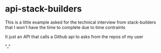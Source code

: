 # api-stack-builders

This is a little example asked for the technical interview from stack-builders that I won't have the time to complete due to time contraints

It just an API that calls a Github api to asks from the repos  of my user

^_^
